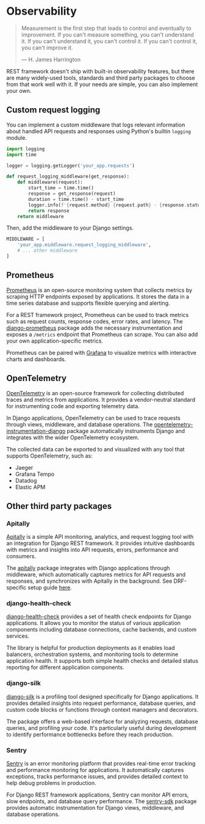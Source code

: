 # Observability

> Measurement is the first step that leads to control and eventually to improvement. If you can't measure something, you can't understand it. If you can't understand it, you can't control it. If you can't control it, you can't improve it.
>
> &mdash; H. James Harrington

REST framework doesn't ship with built-in observability features, but there are many widely-used tools, standards and third party packages to choose from that work well with it. If your needs are simple, you can also implement your own.

## Custom request logging

You can implement a custom middleware that logs relevant information about handled API requests and responses using Python's builtin `logging` module.

```python
import logging
import time

logger = logging.getLogger('your_app.requests')

def request_logging_middleware(get_response):
    def middleware(request):
        start_time = time.time()
        response = get_response(request)
        duration = time.time() - start_time
        logger.info(f'{request.method} {request.path} - {response.status_code} {response.reason_phrase} - {int(duration*1000)}ms')
        return response
    return middleware
```

Then, add the middleware to your Django settings.

```python
MIDDLEWARE = [
    'your_app.middleware.request_logging_middleware',
    # ... other middleware
]
```

## Prometheus

[Prometheus](https://prometheus.io/) is an open-source monitoring system that collects metrics by scraping HTTP endpoints exposed by applications. It stores the data in a time series database and supports flexible querying and alerting.

For a REST framework project, Prometheus can be used to track metrics such as request counts, response codes, error rates, and latency. The [django-prometheus](https://pypi.org/project/django-prometheus/) package adds the necessary instrumentation and exposes a `/metrics` endpoint that Prometheus can scrape. You can also add your own application-specific metrics.

Prometheus can be paired with [Grafana](https://grafana.com/) to visualize metrics with interactive charts and dashboards.

## OpenTelemetry

[OpenTelemetry](https://opentelemetry.io/) is an open-source framework for collecting distributed traces and metrics from applications. It provides a vendor-neutral standard for instrumenting code and exporting telemetry data.

In Django applications, OpenTelemetry can be used to trace requests through views, middleware, and database operations. The [opentelemetry-instrumentation-django](https://pypi.org/project/opentelemetry-instrumentation-django/) package automatically instruments Django and integrates with the wider OpenTelemetry ecosystem.

The collected data can be exported to and visualized with any tool that supports OpenTelemetry, such as:

- Jaeger
- Grafana Tempo
- Datadog
- Elastic APM

## Other third party packages

### Apitally

[Apitally](https://apitally.io/) is a simple API monitoring, analytics, and request logging tool with an integration for Django REST framework. It provides intuitive dashboards with metrics and insights into API requests, errors, performance and consumers.

The [apitally](https://pypi.org/project/apitally/) package integrates with Django applications through middleware, which automatically captures metrics for API requests and responses, and synchronizes with Apitally in the background. See DRF-specific setup guide [here](https://docs.apitally.io/frameworks/django-rest-framework).

### django-health-check

[django-health-check](https://pypi.org/project/django-health-check/) provides a set of health check endpoints for Django applications. It allows you to monitor the status of various application components including database connections, cache backends, and custom services.

The library is helpful for production deployments as it enables load balancers, orchestration systems, and monitoring tools to determine application health. It supports both simple health checks and detailed status reporting for different application components.

### django-silk

[django-silk](https://pypi.org/project/django-silk/) is a profiling tool designed specifically for Django applications. It provides detailed insights into request performance, database queries, and custom code blocks or functions through context managers and decorators.

The package offers a web-based interface for analyzing requests, database queries, and profiling your code. It's particularly useful during development to identify performance bottlenecks before they reach production.

### Sentry

[Sentry](https://sentry.io/) is an error monitoring platform that provides real-time error tracking and performance monitoring for applications. It automatically captures exceptions, tracks performance issues, and provides detailed context to help debug problems in production.

For Django REST framework applications, Sentry can monitor API errors, slow endpoints, and database query performance. The [sentry-sdk](https://pypi.org/project/sentry-sdk/) package provides automatic instrumentation for Django views, middleware, and database operations.
